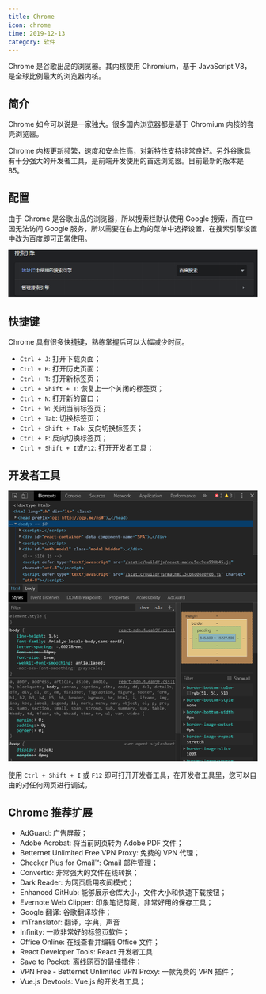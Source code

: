 ```yaml
---
title: Chrome
icon: chrome
time: 2019-12-13
category: 软件
---
```


Chrome 是谷歌出品的浏览器。其内核使用 Chromium，基于 JavaScript V8，是全球比例最大的浏览器内核。

<!-- more -->

## 简介

Chrome 如今可以说是一家独大。很多国内浏览器都是基于 Chromium 内核的套壳浏览器。

Chrome 内核更新频繁，速度和安全性高，对新特性支持非常良好。另外谷歌具有十分强大的开发者工具，是前端开发使用的首选浏览器。目前最新的版本是 85。

## 配置

由于 Chrome 是谷歌出品的浏览器，所以搜索栏默认使用 Google 搜索，而在中国无法访问 Google 服务，所以需要在右上角的菜单中选择设置，在搜索引擎设置中改为百度即可正常使用。

![更改页面](./assets/searchEngine.png)

## 快捷键

Chrome 具有很多快捷键，熟练掌握后可以大幅减少时间。

- `Ctrl + J`: 打开下载页面；
- `Ctrl + H`: 打开历史页面；
- `Ctrl + T`: 打开新标签页；
- `Ctrl + Shift + T`: 恢复上一个关闭的标签页；
- `Ctrl + N`: 打开新的窗口；
- `Ctrl + W`: 关闭当前标签页；
- `Ctrl + Tab`: 切换标签页；
- `Ctrl + Shift + Tab`: 反向切换标签页；
- `Ctrl + F`: 反向切换标签页；
- `Ctrl + Shift + I`或`F12`: 打开开发者工具；

## 开发者工具

![开发者工具](./assets/devTool.png)

使用 `Ctrl + Shift + I` 或 `F12` 即可打开开发者工具，在开发者工具里，您可以自由的对任何网页进行调试。

## Chrome 推荐扩展

- AdGuard: 广告屏蔽；
- Adobe Acrobat: 将当前网页转为 Adobe PDF 文件；
- Betternet Unlimited Free VPN Proxy: 免费的 VPN 代理；
- Checker Plus for Gmail™: Gmail 邮件管理；
- Convertio: 非常强大的文件在线转换；
- Dark Reader: 为网页启用夜间模式；
- Enhanced GitHub: 能够展示仓库大小，文件大小和快速下载按钮；
- Evernote Web Clipper: 印象笔记剪藏，非常好用的保存工具；
- Google 翻译: 谷歌翻译软件；
- ImTranslator: 翻译，字典，声音
- Infinity: 一款非常好的标签页软件；
- Office Online: 在线查看并编辑 Office 文件；
- React Developer Tools: React 开发者工具
- Save to Pocket: 离线网页的最佳插件；
- VPN Free - Betternet Unlimited VPN Proxy: 一款免费的 VPN 插件；
- Vue.js Devtools: Vue.js 的开发者工具；
